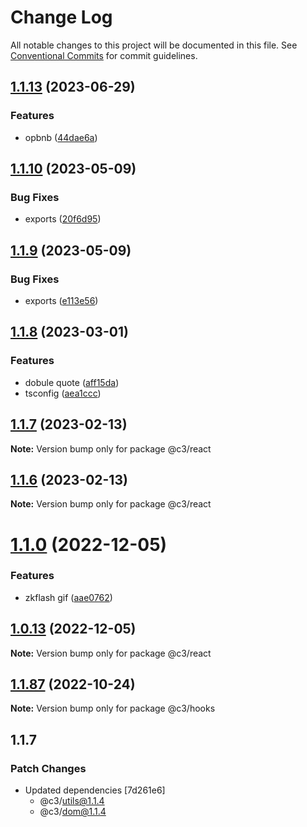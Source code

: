 # Change Log

All notable changes to this project will be documented in this file. See [Conventional Commits](https://conventionalcommits.org) for commit guidelines.

## [1.1.13](https://github.com/che3vinci/c3/compare/@c3/react@1.1.10...@c3/react@1.1.13) (2023-06-29)

### Features

- opbnb ([44dae6a](https://github.com/che3vinci/c3/commit/44dae6a59add039b26141b2261fbcfec5036a723))

## [1.1.10](https://github.com/che3vinci/c3/compare/@c3/react@1.1.9...@c3/react@1.1.10) (2023-05-09)

### Bug Fixes

- exports ([20f6d95](https://github.com/che3vinci/c3/commit/20f6d95b2abde328befe989e49dc2889a2a8c2bf))

## [1.1.9](https://github.com/che3vinci/c3/compare/@c3/react@1.1.8...@c3/react@1.1.9) (2023-05-09)

### Bug Fixes

- exports ([e113e56](https://github.com/che3vinci/c3/commit/e113e56172b939439d4e073ae7e103bb1fa155d2))

## [1.1.8](https://github.com/che3vinci/c3/compare/@c3/react@1.1.7...@c3/react@1.1.8) (2023-03-01)

### Features

- dobule quote ([aff15da](https://github.com/che3vinci/c3/commit/aff15dae3f43ca86185abd8ec257aef68cf8d41b))
- tsconfig ([aea1ccc](https://github.com/che3vinci/c3/commit/aea1ccc7d62652a10355425b024c4953ece0a95a))

## [1.1.7](https://github.com/che3vinci/c3/compare/@c3/react@1.1.6...@c3/react@1.1.7) (2023-02-13)

**Note:** Version bump only for package @c3/react

## [1.1.6](https://github.com/che3vinci/c3/compare/@c3/react@1.1.0...@c3/react@1.1.6) (2023-02-13)

**Note:** Version bump only for package @c3/react

# [1.1.0](https://github.com/che3vinci/c3/compare/@c3/react@1.0.12...@c3/react@1.1.0) (2022-12-05)

### Features

- zkflash gif ([aae0762](https://github.com/che3vinci/c3/commit/aae0762161753d645be1458e8f0ace77cdbbb504))

## [1.0.13](https://github.com/che3vinci/c3/compare/@c3/react@1.0.12...@c3/react@1.0.13) (2022-12-05)

**Note:** Version bump only for package @c3/react

## [1.1.87](https://github.com/che3vinci/c3/compare/@c3/hooks@1.1.86...@c3/hooks@1.1.87) (2022-10-24)

**Note:** Version bump only for package @c3/hooks

## 1.1.7

### Patch Changes

- Updated dependencies [7d261e6]
  - @c3/utils@1.1.4
  - @c3/dom@1.1.4

